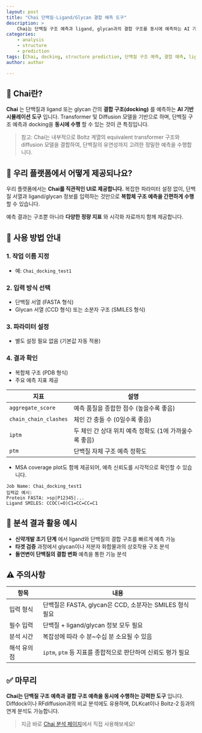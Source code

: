 ```yaml
---
layout: post
title: "Chai 단백질-Ligand/Glycan 결합 예측 도구"
description: >
    Chai는 단백질 구조 예측과 ligand, glycan과의 결합 구조를 동시에 예측하는 AI 기반 시뮬레이션 도구입니다. Diffusion 기반의 Transformer 아키텍처를 사용하며, 유연한 단백질 구조까지 반영하여 정확한 docking 예측이 가능합니다.
categories:
    - analysis
    - structure
    - prediction
tags: [Chai, docking, structure prediction, 단백질 구조 예측, 결합 예측, ligand, glycan]
author: author

---
```


## 🔬 Chai란?

**Chai** 는 단백질과 ligand 또는 glycan 간의 **결합 구조(docking)** 를 예측하는 **AI 기반 시뮬레이션 도구** 입니다.
Transformer 및 Diffusion 모델을 기반으로 하며, 단백질 구조 예측과 docking을 **동시에 수행** 할 수 있는 것이 큰 특징입니다.

> 참고: Chai는 내부적으로 Boltz 계열의 equivalent transformer 구조와 diffusion 모델을 결합하여, 단백질의 유연성까지 고려한 정밀한 예측을 수행합니다.

## 🧪 우리 플랫폼에서 어떻게 제공되나요?

우리 플랫폼에서는 **Chai를 직관적인 UI로 제공합니다.**
복잡한 파라미터 설정 없이, 단백질 서열과 ligand/glycan 정보를 입력하는 것만으로 **복합체 구조 예측을 간편하게 수행** 할 수 있습니다.

예측 결과는 구조뿐 아니라 **다양한 정량 지표** 와 시각화 자료까지 함께 제공합니다.

## 📝 사용 방법 안내

### 1. 작업 이름 지정

* 예: `Chai_docking_test1`

### 2. 입력 방식 선택

* 단백질 서열 (FASTA 형식)
* Glycan 서열 (CCD 형식) 또는 소분자 구조 (SMILES 형식)

### 3. 파라미터 설정

* 별도 설정 필요 없음 (기본값 자동 적용)

### 4. 결과 확인

* 복합체 구조 (PDB 형식)
* 주요 예측 지표 제공

| 지표                    | 설명                                |
| --------------------- | --------------------------------- |
| `aggregate_score`     | 예측 품질을 종합한 점수 (높을수록 좋음)           |
| `chain_chain_clashes` | 체인 간 충돌 수 (0일수록 좋음)               |
| `iptm`                | 두 체인 간 상대 위치 예측 정확도 (1에 가까울수록 좋음) |
| `ptm`                 | 단백질 자체 구조 예측 정확도                  |

* MSA coverage plot도 함께 제공되어, 예측 신뢰도를 시각적으로 확인할 수 있습니다.

```plaintext
Job Name: Chai_docking_test1
입력값 예시:
Protein FASTA: >sp|P12345|...
Ligand SMILES: CCOC(=O)C1=CC=CC=C1
```

## 🧬 분석 결과 활용 예시

* **신약개발 초기 단계** 에서 ligand와 단백질의 결합 구조를 빠르게 예측 가능
* **타겟 검증** 과정에서 glycan이나 저분자 화합물과의 상호작용 구조 분석
* **돌연변이 단백질의 결합 변화** 예측을 통한 기능 분석

## ⚠️ 주의사항

| 항목     | 내용                                         |
| ------ | ------------------------------------------ |
| 입력 형식  | 단백질은 FASTA, glycan은 CCD, 소분자는 SMILES 형식 필요 |
| 필수 입력  | 단백질 + ligand/glycan 정보 모두 필요               |
| 분석 시간  | 복잡성에 따라 수 분\~수십 분 소요될 수 있음                 |
| 해석 유의점 | `iptm`, `ptm` 등 지표를 종합적으로 판단하여 신뢰도 평가 필요   |

## ✅ 마무리

**Chai는 단백질 구조 예측과 결합 구조 예측을 동시에 수행하는 강력한 도구** 입니다.
Diffdock이나 RFdiffusion과의 비교 분석에도 유용하며, DLKcat이나 Boltz-2 등과의 연계 분석도 가능합니다.

> 지금 바로 <a href="#" onclick="window.open('https://curie.kr/Analysis/chai', '_blank'); return false;" rel="noopener noreferrer">Chai 분석 페이지</a>에서 직접 사용해보세요!
